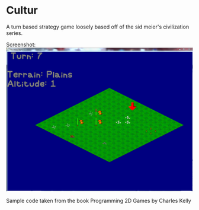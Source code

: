 Cultur
======

A turn based strategy game loosely based off of the sid meier's civilization series.

Screenshot:
![alt tag](./culturscreenshotlions.png.PNG)

Sample code taken from the book Programming 2D Games by Charles Kelly
